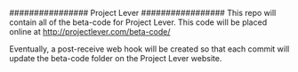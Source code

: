 ################ Project Lever #################
This repo will contain all of the beta-code for
Project Lever. This code will be placed online 
at http://projectlever.com/beta-code/

Eventually, a post-receive web hook will be created
so that each commit will update the beta-code folder
on the Project Lever website.